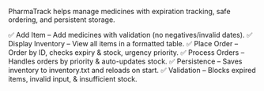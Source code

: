 PharmaTrack helps manage medicines with expiration tracking, safe ordering, and persistent storage.

✅ Add Item – Add medicines with validation (no negatives/invalid dates).
✅ Display Inventory – View all items in a formatted table.
✅ Place Order – Order by ID, checks expiry & stock, urgency priority.
✅ Process Orders – Handles orders by priority & auto-updates stock.
✅ Persistence – Saves inventory to inventory.txt and reloads on start.
✅ Validation – Blocks expired items, invalid input, & insufficient stock.
